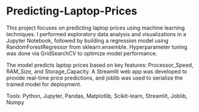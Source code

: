 # Predicting-Laptop-Prices
This project focuses on predicting laptop prices using machine learning techniques. I performed exploratory data analysis and visualizations in a Jupyter Notebook, followed by building a regression model using RandomForestRegressor from sklearn.ensemble. Hyperparameter tuning was done via GridSearchCV to optimize model performance.

The model predicts laptop prices based on key features: Processor_Speed, RAM_Size, and Storage_Capacity. A Streamlit web app was developed to provide real-time price predictions, and joblib was used to serialize the trained model for deployment.

Tools: Python, Jupyter, Pandas, Matplotlib, Scikit-learn, Streamlit, Joblib, Numpy
